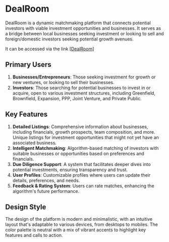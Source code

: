 # DealRoom

DealRoom is a dynamic matchmaking platform that connects potential investors with viable investment opportunities and businesses. It serves as a bridge between local businesses seeking investment or looking to sell and foreign/domestic investors seeking potential growth avenues.

It can be accessed via the link [[DealRoom](https://dealroom-front.vercel.app/)]

## Primary Users

1. **Businesses/Entrepreneurs**: Those seeking investment for growth or new ventures, or looking to sell their businesses.
2. **Investors**: Those searching for potential businesses to invest in or acquire, open to various investment structures, including Greenfield, Brownfield, Expansion, PPP, Joint Venture, and Private Public.

## Key Features

1. **Detailed Listings**: Comprehensive information about businesses, including financials, growth prospects, team composition, and more. Unique listings for investment opportunities that might not yet have an associated business.
2. **Intelligent Matchmaking**: Algorithm-based matching of investors with suitable businesses or opportunities based on preferences and financials.
3. **Due Diligence Support**: A system that facilitates deeper dives into potential investments, ensuring transparency and trust.
4. **User Profiles**: Customizable profiles where users can update their details, preferences, and needs.
5. **Feedback & Rating System**: Users can rate matches, enhancing the algorithm's future performance.

## Design Style

The design of the platform is modern and minimalistic, with an intuitive layout that's adaptable to various devices, from desktops to mobiles. The color palette is neutral with a mix of vibrant accents to highlight key features and calls to action.
